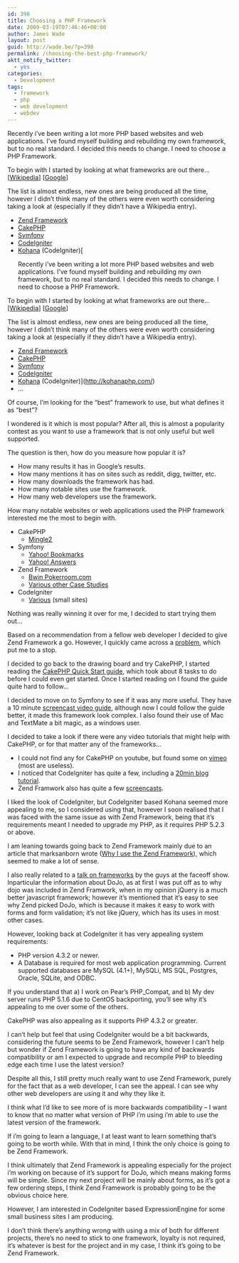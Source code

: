 ```yaml
---
id: 398
title: Choosing a PHP Framework
date: 2009-03-19T07:46:46+00:00
author: James Wade
layout: post
guid: http://wade.be/?p=398
permalink: /choosing-the-best-php-framework/
aktt_notify_twitter:
  - yes
categories:
  - Development
tags:
  - framework
  - php
  - web development
  - webdev
---
```

<p class="lead">
  Recently i&#8217;ve been writing a lot more PHP based websites and web applications. I&#8217;ve found myself building and rebuilding my own framework, but to no real standard. I decided this needs to change. I need to choose a PHP Framework.
</p>

<!--more-->

To begin with I started by looking at what frameworks are out there&#8230; [[Wikipedia](http://en.wikipedia.org/wiki/List_of_web_application_frameworks)] [[Google](http://www.google.com/search?q=php+frameworks)]

The list is almost endless, new ones are being produced all the time, however I didn&#8217;t think many of the others were even worth considering taking a look at (especially if they didn&#8217;t have a Wikipedia entry).

  * [Zend Framework](http://framework.zend.com/)
  * [CakePHP](http://www.cakephp.org/)
  * [Symfony](http://www.symfony-project.org/)
  * [CodeIgniter](http://codeigniter.com/)
  * [Kohana](http://kohanaphp.com/) (CodeIgniter)[<p class="lead">
  Recently i&#8217;ve been writing a lot more PHP based websites and web applications. I&#8217;ve found myself building and rebuilding my own framework, but to no real standard. I decided this needs to change. I need to choose a PHP Framework.
</p>

<!--more-->

To begin with I started by looking at what frameworks are out there&#8230; [[Wikipedia](http://en.wikipedia.org/wiki/List_of_web_application_frameworks)] [[Google](http://www.google.com/search?q=php+frameworks)]

The list is almost endless, new ones are being produced all the time, however I didn&#8217;t think many of the others were even worth considering taking a look at (especially if they didn&#8217;t have a Wikipedia entry).

  * [Zend Framework](http://framework.zend.com/)
  * [CakePHP](http://www.cakephp.org/)
  * [Symfony](http://www.symfony-project.org/)
  * [CodeIgniter](http://codeigniter.com/)
  * [Kohana](http://kohanaphp.com/) (CodeIgniter)](http://kohanaphp.com/) 
  * &#8230;

Of course, I&#8217;m looking for the &#8220;best&#8221; framework to use, but what defines it as &#8220;best&#8221;?

I wondered is it which is most popular? After all, this is almost a popularity contest as you want to use a framework that is not only useful but well supported.

The question is then, how do you measure how popular it is?

  * How many results it has in Google&#8217;s results.
  * How many mentions it has on sites such as reddit, digg, twitter, etc.
  * How many downloads the framework has had.
  * How many notable sites use the framework.
  * How many web developers use the framework.

How many notable websites or web applications used the PHP framework interested me the most to begin with.

  * CakePHP 
      * [Mingle2](http://bakery.cakephp.org/articles/view/how-i-built-a-web-2-0-dating-site-in-66-5-hours)
  * Symfony 
      * [Yahoo! Bookmarks](http://www.symfony-project.org/blog//2006/10/28/yahoo-bookmarks-uses-symfony)
      * [Yahoo! Answers](http://www.symfony-project.org/blog/2008/05/08/yahoo-answers-powered-by-symfony)
  * Zend Framework 
      * [Bwin Pokerroom.com](http://framework.zend.com/casestudies/ZFCaseStudy-bwin.pdf)
      * [Various other Case Studies](http://framework.zend.com/about/casestudies)
  * CodeIgniter 
      * [Various](http://codeigniter.com/projects/) (small sites)

Nothing was really winning it over for me, I decided to start trying them out&#8230;

Based on a recommendation from a fellow web developer I decided to give Zend Framework a go. However, I quickly came across a [problem](http://framework.zend.com/issues/browse/ZF-5883), which put me to a stop.

I decided to go back to the drawing board and try CakePHP, I started reading the [CakePHP Quick Start guide](http://book.cakephp.org/view/326/the-cake-blog-tutorial), which took about 8 tasks to do before I could even get started. Once I started reading on I found the guide quite hard to follow&#8230;

I decided to move on to Symfony to see if it was any more useful. They have a 10 minute [screencast video guide](http://www.symfony-project.org/screencast/cart), although now I could follow the guide better, it made this framework look complex. I also found their use of Mac and TextMate a bit magic, as a windows user.

I decided to take a look if there were any video tutorials that might help with CakePHP, or for that matter any of the frameworks&#8230;

  * I could not find any for CakePHP on youtube, but found some on [vimeo](http://www.vimeo.com/videos/search:cakephp) (most are useless).
  * I noticed that CodeIgniter has quite a few, including a [20min blog tutorial](http://codeigniter.com/tutorials/watch/blog/).
  * Zend Framwork also has quite a few [screencasts](http://framework.zend.com/docs/screencasts).

I liked the look of CodeIgniter, but CodeIgniter based Kohana seemed more appealing to me, so I considered using that, however I soon realised that I was faced with the same issue as with Zend Framework, being that it&#8217;s requirements meant I needed to upgrade my PHP, as it requires PHP 5.2.3 or above.

I am leaning towards going back to Zend Framework mainly due to an article that marksanborn wrote ([Why I use the Zend Framework](http://www.marksanborn.net/php/why-i-use-the-zend-framework/)), which seemed to make a lot of sense.

I also really related to a [talk on frameworks](http://faceoffshow.com/2009/02/04/episode-1-frameworks/) by the guys at the faceoff show. Inparticular the information about DoJo, as at first I was put off as to why dojo was included in Zend Framwork, when in my opinion jQuery is a much better javascript framework; however it&#8217;s mentioned that it&#8217;s easy to see why Zend picked DoJo, which is because it makes it easy to work with forms and form validation; it&#8217;s not like jQuery, which has its uses in most other cases.

However, looking back at CodeIgniter it has very appealing system requirements:

  * PHP version 4.3.2 or newer.
  * A Database is required for most web application programming. Current supported databases are MySQL (4.1+), MySQLi, MS SQL, Postgres, Oracle, SQLite, and ODBC.

If you understand that a) I work on Pear&#8217;s PHP_Compat, and b) My dev server runs PHP 5.1.6 due to CentOS backporting, you&#8217;ll see why it&#8217;s appealing to me over some of the others.

CakePHP was also appealing as it supports PHP 4.3.2 or greater.

I can&#8217;t help but feel that using CodeIgniter would be a bit backwards, considering the future seems to be Zend Framework, however I can&#8217;t help but wonder if Zend Framework is going to have any kind of backwards compatibility or am I expected to upgrade and recompile PHP to bleeding edge each time I use the latest version?

Despite all this, I still pretty much really want to use Zend Framework, purely for the fact that as a web developer, I can see the appeal. I can see why other web developers are using it and why they like it.

I think what I&#8217;d like to see more of is more backwards compatibility &#8211; I want to know that no matter what version of PHP i&#8217;m using i&#8217;m able to use the latest version of the framework.

If i&#8217;m going to learn a language, I at least want to learn something that&#8217;s going to be worth while. With that in mind, I think the only choice is going to be Zend Framework.

I think ultimately that Zend Framework is appealing especially for the project i&#8217;m working on because of it&#8217;s support for DoJo, which means making forms will be simple. Since my next project will be mainly about forms, as it&#8217;s got a few ordering steps, I think Zend Framework is probably going to be the obvious choice here.

However, I am interested in CodeIgniter based ExpressionEngine for some small business sites I am producing.

I don&#8217;t think there&#8217;s anything wrong with using a mix of both for different projects, there&#8217;s no need to stick to one framework, loyalty is not required, it&#8217;s whatever is best for the project and in my case, I think it&#8217;s going to be Zend Framework.